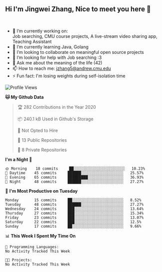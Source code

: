 Hi I'm Jingwei Zhang, Nice to meet you here 👋
---
<br>


- 🔭 I’m currently working on: <br>
    Job searching, CMU course projects, A live-stream video sharing app, Teaching Assistant
- 🌱 I’m currently learning Java, Golang
- 👯 I’m looking to collaborate on meaningful open source projects
- 🤔 I’m looking for help with Job searching :3
- 💬 Ask me about the meaning of the life (42)
- 📫 How to reach me: jzhang5@andrew.cmu.edu
- ⚡ Fun fact: I'm losing weights during self-isolation time

<!--START_SECTION:waka-->
![Profile Views](http://img.shields.io/badge/Profile%20Views-0-blue)

**🐱 My Github Data** 

> 🏆 282 Contributions in the Year 2020
 > 
> 📦 240.1 kB Used in Github's Storage 
 > 
> 🚫 Not Opted to Hire
 > 
> 📜 13 Public Repositories
 > 
> 🔑 8 Private Repositories 

**I'm a Night 🦉** 

```text
🌞 Morning    18 commits     ██░░░░░░░░░░░░░░░░░░░░░░░   10.23% 
🌆 Daytime    45 commits     ██████░░░░░░░░░░░░░░░░░░░   25.57% 
🌃 Evening    65 commits     █████████░░░░░░░░░░░░░░░░   36.93% 
🌙 Night      48 commits     ██████░░░░░░░░░░░░░░░░░░░   27.27%

```
📅 **I'm Most Productive on Tuesday** 

```text
Monday       15 commits     ██░░░░░░░░░░░░░░░░░░░░░░░   8.52% 
Tuesday      48 commits     ██████░░░░░░░░░░░░░░░░░░░   27.27% 
Wednesday    24 commits     ███░░░░░░░░░░░░░░░░░░░░░░   13.64% 
Thursday     27 commits     ███░░░░░░░░░░░░░░░░░░░░░░   15.34% 
Friday       23 commits     ███░░░░░░░░░░░░░░░░░░░░░░   13.07% 
Saturday     22 commits     ███░░░░░░░░░░░░░░░░░░░░░░   12.5% 
Sunday       17 commits     ██░░░░░░░░░░░░░░░░░░░░░░░   9.66%

```


📊 **This Week I Spent My Time On** 

```text
💬 Programming Languages: 
No Activity Tracked This Week

🐱‍💻 Projects: 
No Activity Tracked This Week

```


<!--END_SECTION:waka-->

